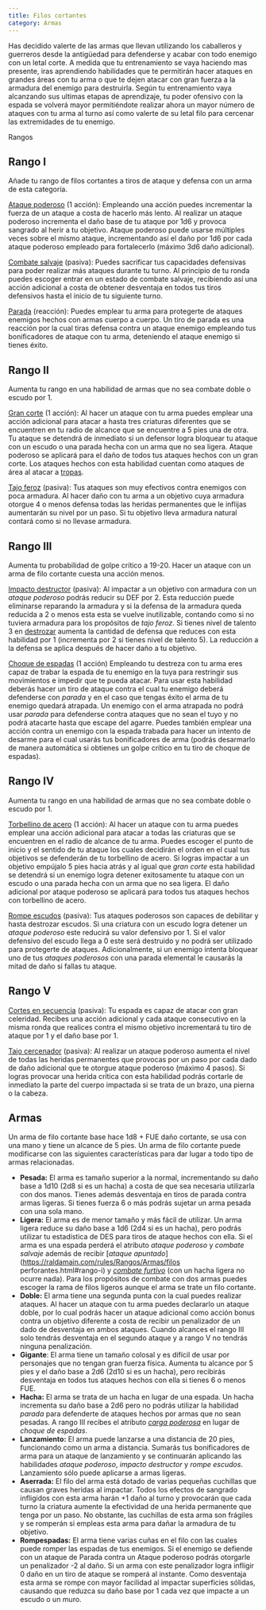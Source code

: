 ```yaml
---
title: Filos cortantes
category: Armas
---
```


Has decidido valerte de las armas que llevan utilizando los caballeros y guerreros desde la antigüedad para defenderse y acabar con todo enemigo con un letal corte.  A medida que tu entrenamiento se vaya haciendo mas presente, iras aprendiendo habilidades que te permitirán hacer ataques en grandes áreas con tu arma o que te dejen atacar con gran fuerza a la armadura del enemigo para destruirla. Según tu entrenamiento vaya alcanzando sus ultimas etapas de aprendizaje, tu poder ofensivo con la espada se volverá mayor permitiéndote realizar ahora un mayor número de ataques con tu arma al turno así como valerte de su letal filo para cercenar las extremidades de tu enemigo.

Rangos

## Rango I

Añade tu rango de filos cortantes a tiros de ataque y defensa con un arma de esta categoría.

<u>Ataque poderoso</u> (1 acción): Empleando una acción puedes incrementar la fuerza de un ataque a costa de hacerlo más lento. Al realizar un ataque poderoso incrementa el daño base de tu ataque por 1d6 y provoca sangrado al herir a tu objetivo. Ataque poderoso puede usarse múltiples veces sobre el mismo ataque, incrementando así el daño por 1d6 por cada ataque poderoso empleado para fortalecerlo (máximo 3d6 daño adicional).

<u>Combate salvaje</u> (pasiva): Puedes sacrificar tus capacidades defensivas para poder realizar más ataques durante tu turno. Al principio de tu ronda puedes escoger entrar en un estado de combate salvaje, recibiendo así una acción adicional a costa de obtener desventaja en todos tus tiros defensivos hasta el inicio de tu siguiente turno. 

<u>Parada</u> (reacción): Puedes emplear tu arma para protegerte de ataques enemigos hechos con armas cuerpo a cuerpo. Un tiro de parada es una reacción por la cual tiras defensa contra un ataque enemigo empleando tus bonificadores de ataque con tu arma, deteniendo el ataque enemigo si tienes éxito. 

## Rango II

Aumenta tu rango en una habilidad de armas que no sea combate doble o escudo por 1.

<u>Gran corte</u> (1 acción): Al hacer un ataque con tu arma puedes emplear una acción adicional para atacar a hasta tres criaturas diferentes que se encuentren en tu radio de alcance que se encuentre a 5 pies una de otra. Tu ataque se detendrá de inmediato si un defensor logra bloquear tu ataque con un escudo o una parada hecha con un arma que no sea ligera. Ataque poderoso se aplicará para el daño de todos tus ataques hechos con un gran corte. Los ataques hechos con esta habilidad cuentan como ataques de área al atacar a [tropas](https://raldamain.com/rules/Reglas%20adicionales/combate%20de%20masas.html).

<u>Tajo feroz</u> (pasiva): Tus ataques son muy efectivos contra enemigos con poca armadura. Al hacer daño con tu arma a un objetivo cuya armadura otorgue 4 o menos defensa todas las heridas permanentes que le inflijas aumentarán su nivel por un paso. Si tu objetivo lleva armadura natural contará como si no llevase armadura. 

## Rango III

Aumenta tu probabilidad de golpe crítico a 19-20. Hacer un ataque con un arma de filo cortante cuesta una acción menos.

<u>Impacto destructor</u> (pasiva): Al impactar a un objetivo con armadura con un *ataque poderoso* podrás reducir su DEF por 2. Esta reducción puede eliminarse reparando la armadura y si la defensa de la armadura queda reducida a 2 o menos esta esta se vuelve inutilizable, contando como si no tuviera armadura para los propósitos de *tajo feroz*. Si tienes nivel de talento 3 en [destrozar](https://raldamain.com/rules/Crear%20personajes/talentos.html#destrozar-fue) aumenta la cantidad de defensa que reduces con esta habilidad por 1 (incrementa por 2 si tienes nivel de talento 5). La reducción a la defensa se aplica después de hacer daño a tu objetivo.

<u>Choque de espadas</u> (1 acción) Empleando tu destreza con tu arma eres capaz de trabar la espada de tu enemigo en la tuya para restringir sus movimientos e impedir que te pueda atacar. Para usar esta habilidad deberás hacer un tiro de ataque contra el cual tu enemigo deberá defenderse con *parada* y en el caso que tengas éxito el arma de tu enemigo quedará atrapada. Un enemigo con el arma atrapada no podrá usar *parada* para defenderse contra ataques que no sean el tuyo y no podrá atacarte hasta que escape del agarre. Puedes también emplear una acción contra un enemigo con la espada trabada para hacer un intento de desarme para el cual usarás tus bonificadores de arma (podrás desarmarlo de manera automática si obtienes un golpe crítico en tu tiro de choque de espadas).

## Rango IV

Aumenta tu rango en una habilidad de armas que no sea combate doble o escudo por 1.

<u>Torbellino de acero</u> (1 acción): Al hacer un ataque con tu arma puedes emplear una acción adicional para atacar a todas las criaturas que se encuentren en el radio de alcance de tu arma. Puedes escoger el punto de inicio y el sentido de tu ataque los cuales decidirán el orden en el cual tus objetivos se defenderán de tu torbellino de acero. Si logras impactar a un objetivo empújalo 5 pies hacia atrás y al igual que *gran corte* esta habilidad se detendrá si un enemigo logra detener exitosamente tu ataque con un escudo o una parada hecha con un arma que no sea ligera. El daño adicional por ataque poderoso se aplicará para todos tus ataques hechos con torbellino de acero.

<u>Rompe escudos</u> (pasiva): Tus ataques poderosos son capaces de debilitar y hasta destrozar escudos. Si una criatura con un escudo logra detener un *ataque poderoso* este reducirá su valor defensivo por 1. Si el valor defensivo del escudo llega a 0 este será destruido y no podrá ser utilizado para protegerte de ataques. Adicionalmente, si un enemigo intenta bloquear uno de tus *ataques poderosos* con una parada elemental le causarás la mitad de daño si fallas tu ataque.

## Rango V

<u>Cortes en secuencia</u> (pasiva): Tu espada es capaz de atacar con gran celeridad. Recibes una acción adicional y cada ataque consecutivo en la misma ronda que realices contra el mismo objetivo incrementará tu tiro de ataque por 1 y el daño base por 1.

<u>Tajo cercenador</u> (pasiva): Al realizar un ataque poderoso aumenta el nivel de todas las heridas permanentes que provocas por un paso por cada dado de daño adicional que te otorgue ataque poderoso (máximo 4 pasos). Si logras provocar una herida crítica con esta habilidad podrás cortarle de inmediato la parte del cuerpo impactada si se trata de un brazo, una pierna o la cabeza.

## Armas

Un arma de filo cortante base hace 1d8 + FUE daño cortante, se usa con una mano y tiene un alcance de 5 pies. Un arma de filo cortante puede modificarse con las siguientes características para dar lugar a todo tipo de armas relacionadas.

- **Pesada:** El arma es tamaño superior a la normal, incrementando su daño base a 1d10 (2d8 si es un hacha) a costa de que sea necesaria utilizarla con dos manos. Tienes además desventaja en tiros de parada contra armas ligeras. Si tienes fuerza 6 o más podrás sujetar un arma pesada con una sola mano.
- **Ligera:** El arma es de menor tamaño y más fácil de utilizar. Un arma ligera reduce su daño base a 1d6 (2d4 si es un hacha), pero podrás utilizar tu estadística de DES para tiros de ataque hechos con ella. Si el arma es una espada perderá el atributo *ataque poderoso* y *combate salvaje* además de recibir [*ataque apuntado*](https://raldamain.com/rules/Rangos/Armas/filos perforantes.html#rango-i) y [*combate furtivo*]() (con un hacha ligera no ocurre nada). Para los propósitos de combate con dos armas puedes escoger la rama de filos ligeros aunque el arma se trate un filo cortante.
- **Doble:** El arma tiene una segunda punta con la cual puedes realizar ataques. Al hacer un ataque con tu arma puedes declararlo un ataque doble, por lo cual podrás hacer un ataque adicional como acción bonus contra un objetivo diferente a costa de recibir un penalizador de un dado de desventaja en ambos ataques. Cuando alcances el rango III solo tendrás desventaja en el segundo ataque y a rango V no tendrás ninguna penalización.
- **Gigante**: El arma tiene un tamaño colosal y es difícil de usar por personajes que no tengan gran fuerza física. Aumenta tu alcance por 5 pies y el daño base a 2d6 (2d10 si es un hacha), pero recibirás desventaja en todos tus ataques hechos con ella si tienes 6 o menos FUE.
- **Hacha:** El arma se trata de un hacha en lugar de una espada. Un hacha incrementa su daño base a 2d6 pero no podrás utilizar la habilidad *parada* para defenderte de ataques hechos por armas que no sean pesadas. A rango III recibes el atributo [*carga poderosa*](https://raldamain.com/rules/Rangos/Armas/contundentes.html#rango-iii) en lugar de *choque de espadas*.
- **Lanzamiento:** El arma puede lanzarse a una distancia de 20 pies, funcionando como un arma a distancia. Sumarás tus bonificadores de arma para un ataque de lanzamiento y se continuarán aplicando las habilidades *ataque poderoso*, *impacto destructor* y *rompe escudos*. Lanzamiento sólo puede aplicarse a armas ligeras.
- **Aserrada:** El filo del arma está dotado de varias pequeñas cuchillas que causan graves heridas al impactar. Todos los efectos de sangrado infligidos con esta arma harán +1 daño al turno y provocarán que cada turno la criatura aumente la efectividad de una herida permanente que tenga por un paso. No obstante, las cuchillas de esta arma son frágiles y se romperán si empleas esta arma para dañar la armadura de tu objetivo.
- **Rompespadas:** El arma tiene varias cuñas en el filo con las cuales puede romper las espadas de tus enemigos. Si el enemigo se defiende con un ataque de Parada contra un Ataque poderoso podrás otorgarle un penalizador -2 al daño. Si un arma con este penalizador logra infligir 0 daño en un tiro de ataque se romperá al instante. Como desventaja esta arma se rompe con mayor facilidad al impactar superficies sólidas, causando que reduzca su daño base por 1 cada vez que impacte a un escudo o un muro.